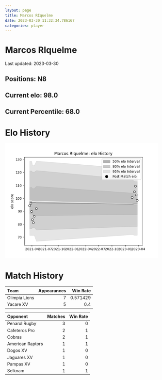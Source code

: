 ```yaml
---  
layout: page  
title: Marcos RIquelme  
date: 2023-03-30 11:32:34.786167  
categories: player  
---
```

# Marcos RIquelme


Last updated: 2023-03-30
## Positions: N8

## Current elo: 98.0

## Current Percentile: 68.0

# Elo History


![elo history](history_MarcosRIquelme.png)
# Match History


| Team          |   Appearances |   Win Rate |
|:--------------|--------------:|-----------:|
| Olimpia Lions |             7 |   0.571429 |
| Yacare XV     |             5 |   0.4      |

| Opponent         |   Matches |   Win Rate |
|:-----------------|----------:|-----------:|
| Penarol Rugby    |         3 |          0 |
| Cafeteros Pro    |         2 |          1 |
| Cobras           |         2 |          1 |
| American Raptors |         1 |          1 |
| Dogos XV         |         1 |          0 |
| Jaguares XV      |         1 |          0 |
| Pampas XV        |         1 |          0 |
| Selknam          |         1 |          1 |